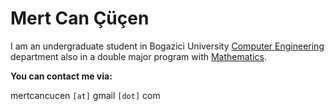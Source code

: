 # Mert Can Çüçen #

I am an undergraduate student in Bogazici University [Computer Engineering](http://www.cmpe.boun.edu.tr) department also in a double major program with [Mathematics](http://www.math.boun.edu.tr).

**You can contact me via:**

mertcancucen `[at]` gmail `[dot]` com